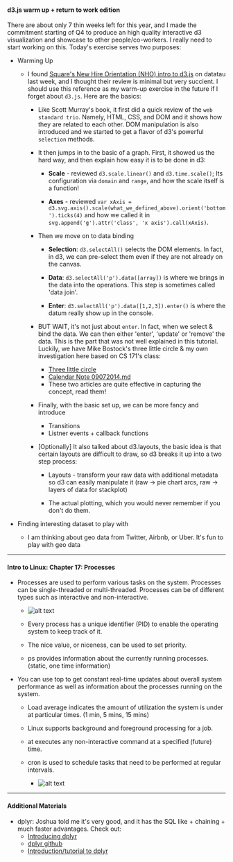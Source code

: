 #### d3.js warm up + return to work edition

There are about only 7 thin weeks left for this year, and I made the commitment starting of Q4 to produce an high quality interactive d3 visualization and showcase to other people/co-workers. I really need to start working on this. Today's exercise serves two purposes:

* Warming Up
	
	* I found [Square's New Hire Orientation (NHO) intro to d3.js] on datatau last week, and I thought their review is minimal but very succient. I should use this reference as my warm-up exercise in the future if I forget about `d3.js`. Here are the basics:

		* Like Scott Murray's book, it first did a quick review of the `web standard trio`. Namely, HTML, CSS, and DOM and it shows how they are related to each other. DOM manipulation is also introduced and we started to get a flavor of d3's powerful `selection` methods.

		* It then jumps in to the basic of a graph. First, it showed us the hard way, and then explain how easy it is to be done in d3:
			
			* **Scale** - reviewed `d3.scale.linear()` and `d3.time.scale()`; Its configuration via `domain` and `range`, and how the scale itself is a function!

			* **Axes** - reviewed `var xAxis = d3.svg.axis().scale(what_we_defined_above).orient('bottom').ticks(4)` and how we called it in `svg.append('g').attr('class', 'x axis').call(xAxis)`.

		* Then we move on to data binding 

			* **Selection**: `d3.selectAll()` selects the DOM elements. In fact, in d3, we can pre-select them even if they are not already on the canvas.

			* **Data**: `d3.selectAll('p').data([array])` is where we brings in the data into the operations. This step is sometimes called 'data join'.

			* **Enter**: `d3.selectAll('p').data([1,2,3]).enter()` is where the datum really show up in the console.
			
		* BUT WAIT, it's not just about `enter`. In fact, when we select & bind the data. We can then either 'enter', 'update' or 'remove' the data. This is the part that was not well explained in this tutorial. Luckily, we have Mike Bostock's three little circle & my own investigation here based on CS 171's class:

			* [Three little circle](http://bost.ocks.org/mike/circles/)
			* [Calendar Note 09072014.md](https://github.com/robert8138/Calendar_Notes/blob/master/09072014.md)
			* These two articles are quite effective in capturing the concept, read them!

		* Finally, with the basic set up, we can be more fancy and introduce

			* Transitions
			* Listner events + callback functions

		* [Optionally] It also talked about d3.layouts, the basic idea is that certain layouts are difficult to draw, so d3 breaks it up into a two step process:

			* Layouts - transform your raw data with additional metadata so d3 can easily manipulate it (raw -> pie chart arcs, raw -> layers of data for stackplot)

			* The actual plotting, which you would never remember if you don't do them.


* Finding interesting dataset to play with

	* I am thinking about geo data from Twitter, Airbnb, or Uber. It's fun to play with geo data

---
#### Intro to Linux: Chapter 17: Processes

* Processes are used to perform various tasks on the system. Processes can be single-threaded or multi-threaded. Processes can be of different types such as interactive and non-interactive.

	* ![alt text](https://github.com/robert8138/Calendar_Notes/blob/master/images/process_type.png)

	* Every process has a unique identifier (PID) to enable the operating system to keep track of it.

	* The nice value, or niceness, can be used to set priority.

	* ps provides information about the currently running processes. (static, one time information)

* You can use top to get constant real-time updates about overall system performance as well as information about the processes running on the system.

	* Load average indicates the amount of utilization the system is under at particular times. (1 min, 5 mins, 15 mins)

	* Linux supports background and foreground processing for a job.

	* at executes any non-interactive command at a specified (future) time.

	* cron is used to schedule tasks that need to be performed at regular intervals.

		* ![alt text](https://github.com/robert8138/Calendar_Notes/blob/master/images/cron.png)

---
#### Additional Materials

* dplyr: Joshua told me it's very good, and it has the SQL like + chaining + much faster advantages. Check out:
	* [Introducing dplyr](http://blog.rstudio.org/2014/01/17/introducing-dplyr/)
	* [dplyr github](https://github.com/hadley/dplyr)
	* [Introduction/tutorial to dplyr](http://rstudio-pubs-static.s3.amazonaws.com/11068_8bc42d6df61341b2bed45e9a9a3bf9f4.html)

[Square's New Hire Orientation (NHO) intro to d3.js]:http://square.github.io/intro-to-d3/